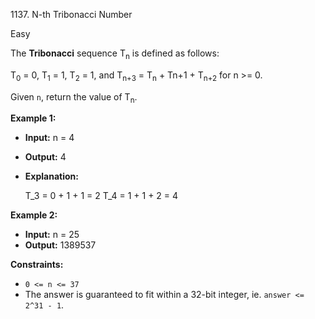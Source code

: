 1137\. N-th Tribonacci Number

Easy

The **Tribonacci** sequence T<sub>n</sub> is defined as follows:

T<sub>0</sub> = 0, T<sub>1</sub> = 1, T<sub>2</sub> = 1, and T<sub>n+3</sub> = T<sub>n</sub> + Tn+1 + T<sub>n+2</sub> for n >= 0.

Given `n`, return the value of T<sub>n</sub>.

**Example 1:**

- **Input:** n = 4
- **Output:** 4
- **Explanation:** 


    T_3 = 0 + 1 + 1 = 2
    T_4 = 1 + 1 + 2 = 4

**Example 2:**

- **Input:** n = 25
- **Output:** 1389537 


**Constraints:**

- <code>0 <= n <= 37</code>
- The answer is guaranteed to fit within a 32-bit integer, ie. <code>answer <= 2^31 - 1</code>.
